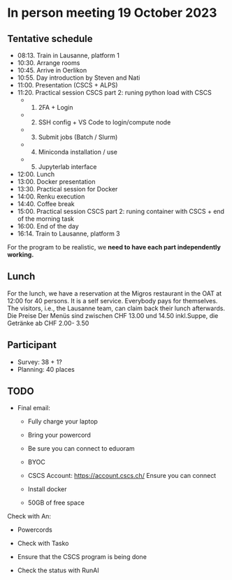 # In person meeting 19 October 2023

## Tentative schedule

- 08:13. Train in Lausanne, platform 1
- 10:30. Arrange rooms
- 10:45. Arrive in Oerlikon 
- 10:55. Day introduction by Steven and Nati
- 11:00. Presentation (CSCS + ALPS)
- 11:20. Practical session CSCS part 2: runing python load with CSCS
    * 1. 2FA + Login
    * 2. SSH config + VS Code to login/compute node
    * 3. Submit jobs (Batch / Slurm)
    * 4. Miniconda installation / use
    * 5. Jupyterlab interface
- 12:00. Lunch
- 13:00. Docker presentation
- 13:30. Practical session for Docker
- 14:00. Renku execution
- 14:40. Coffee break
- 15:00. Practical session CSCS part 2: runing container with CSCS + end of the morning task
- 16:00. End of the day
- 16:14. Train to Lausanne, platform 3

For the program to be realistic, we **need to have each part independently working.**

## Lunch
For the lunch, we have a reservation at the Migros restaurant in the OAT at 12:00 for 40 persons. It is a self service.  Everybody pays for themselves. The visitors, i.e., the Lausanne team, can claim back their lunch afterwards.
Die Preise Der Menüs sind zwischen CHF 13.00 und 14.50 inkl.Suppe, die Getränke ab CHF 2.00- 3.50

## Participant
* Survey: 38 + 1? 
* Planning: 40 places

## TODO

* Final email:
    - Fully charge your laptop
    - Bring your powercord
    - Be sure you can connect to eduoram
    - BYOC
    - CSCS Account:
    https://account.cscs.ch/
    Ensure you can connect
    - Install docker

    - 50GB of free space


Check with An:
* Powercords

* Check with Tasko
* Ensure that the CSCS program is being done

* Check the status with RunAI




